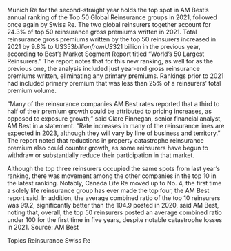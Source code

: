 Munich Re for the second-straight year holds the top spot in AM Best’s annual ranking of the Top 50 Global Reinsurance groups in 2021, followed once again by Swiss Re. The two global reinsurers together account for 24.3% of top 50 reinsurance gross premiums written in 2021.
Total reinsurance gross premiums written by the top 50 reinsurers increased in 2021 by 9.8% to US$353 billion from US$321 billion in the previous year, according to Best’s Market Segment Report titled “World’s 50 Largest Reinsurers.”
The report notes that for this new ranking, as well for as the previous one, the analysis included just year-end gross reinsurance premiums written, eliminating any primary premiums. Rankings prior to 2021 had included primary premium that was less than 25% of a reinsurers’ total premium volume.

“Many of the reinsurance companies AM Best rates reported that a third to half of their premium growth could be attributed to pricing increases, as opposed to exposure growth,” said Clare Finnegan, senior financial analyst, AM Best in a statement. “Rate increases in many of the reinsurance lines are expected in 2023, although they will vary by line of business and territory.”
The report noted that reductions in property catastrophe reinsurance premium also could counter growth, as some reinsurers have begun to withdraw or substantially reduce their participation in that market.

Although the top three reinsurers occupied the same spots from last year’s ranking, there was movement among the other companies in the top 10 in the latest ranking. Notably, Canada Life Re moved up to No. 4, the first time a solely life reinsurance group has ever made the top four, the AM Best report said.
In addition, the average combined ratio of the top 10 reinsurers was 99.2, significantly better than the 104.9 posted in 2020, said AM Best, noting that, overall, the top 50 reinsurers posted an average combined ratio under 100 for the first time in five years, despite notable catastrophe losses in 2021.
Source: AM Best

Topics
Reinsurance
Swiss Re
